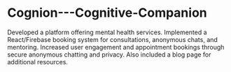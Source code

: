 # Cognion---Cognitive-Companion
Developed a platform offering mental health services. Implemented a React/Firebase booking system for consultations, anonymous chats, and mentoring. Increased user engagement and appointment bookings through secure anonymous chatting and privacy. Also included a blog page for additional resources.
